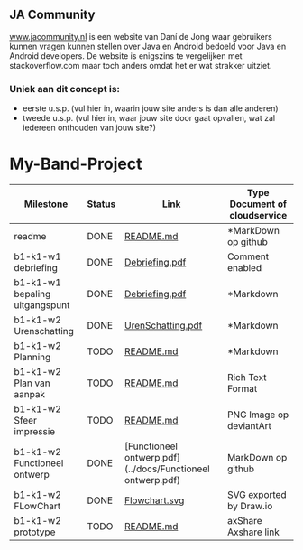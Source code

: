 ## JA Community
www.jacommunity.nl is een website van Daní de Jong waar gebruikers kunnen vragen kunnen stellen over Java en Android bedoeld voor Java en Android developers.
De website is enigszins te vergelijken met stackoverflow.com maar toch anders omdat het er wat strakker uitziet.

### Uniek aan dit concept is: 
 * eerste u.s.p. (vul hier in, waarin jouw site anders is dan alle anderen)
 * tweede u.s.p. (vul hier in, waar jouw site door gaat opvallen, wat zal iedereen onthouden van jouw site?)


# My-Band-Project
| Milestone                     |	Status |                      Link                    | Type Document of cloudservice               |
| ------------------------------| ------ | -------------------------------------------- | --------------------------------------------|
| readme	                      | DONE   |         [README.md](../README.md)            |  *MarkDown op github                   |
| b1-k1-w1 debriefing	          | DONE   |   [Debriefing.pdf](../docs/Debriefing.pdf)   |  Comment enabled                       |
| b1-k1-w1 bepaling uitgangspunt|	DONE   |   [Debriefing.pdf](../docs/Debriefing.pdf)   |  *Markdown                             |
| b1-k1-w2 Urenschatting	      | DONE	 |[UrenSchatting.pdf](../docs/UrenSchatting.pdf)|  *Markdown                             |
| b1-k1-w2 Planning	            | TODO	 |         [README.md](../README.md)            |  *Markdown                             |
| b1-k1-w2 Plan van aanpak	    | TODO   |         [README.md](../README.md)            |	Rich Text Format                      |
| b1-k1-w2 Sfeer impressie	    | TODO   |         [README.md](../README.md)            |	PNG Image op deviantArt               |
| b1-k1-w2 Functioneel ontwerp	| DONE   |[Functioneel ontwerp.pdf](../docs/Functioneel ontwerp.pdf)|	MarkDown op github                    |
| b1-k1-w2 FLowChart	          | DONE   |  [Flowchart.svg](../docs/Flowchart.svg)      |	SVG exported by Draw.io               |
| b1-k1-w2 prototype	          | TODO   |         [README.md](../README.md)            |	axShare	Axshare link                  |

